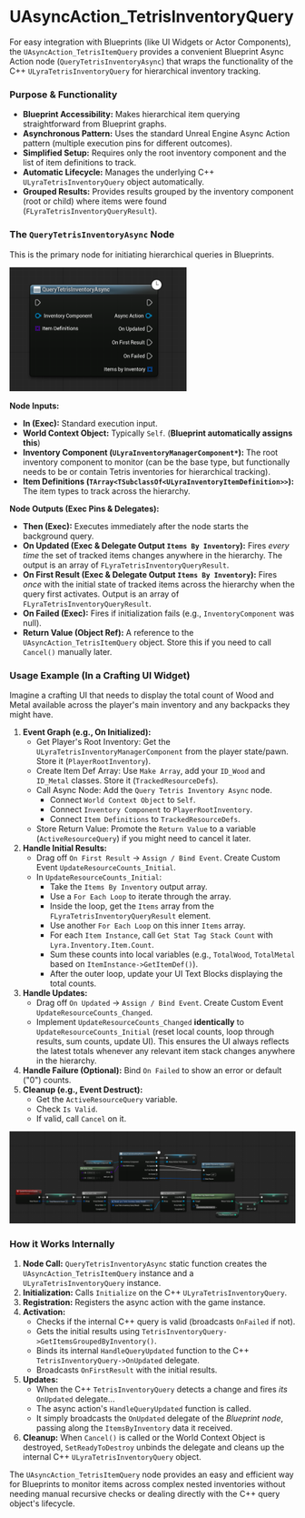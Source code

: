 # UAsyncAction_TetrisInventoryQuery

For easy integration with Blueprints (like UI Widgets or Actor Components), the `UAsyncAction_TetrisItemQuery` provides a convenient Blueprint Async Action node (`QueryTetrisInventoryAsync`) that wraps the functionality of the C++ `ULyraTetrisInventoryQuery` for hierarchical inventory tracking.

### Purpose & Functionality

* **Blueprint Accessibility:** Makes hierarchical item querying straightforward from Blueprint graphs.
* **Asynchronous Pattern:** Uses the standard Unreal Engine Async Action pattern (multiple execution pins for different outcomes).
* **Simplified Setup:** Requires only the root inventory component and the list of item definitions to track.
* **Automatic Lifecycle:** Manages the underlying C++ `ULyraTetrisInventoryQuery` object automatically.
* **Grouped Results:** Provides results grouped by the inventory component (root or child) where items were found (`FLyraTetrisInventoryQueryResult`).

### The `QueryTetrisInventoryAsync` Node

This is the primary node for initiating hierarchical queries in Blueprints.

<img src=".gitbook/assets/image (179).png" alt="" width="312" title="">

**Node Inputs:**

* **In (Exec):** Standard execution input.
* **World Context Object:** Typically `Self`. (**Blueprint automatically assigns this**)
* **Inventory Component (`ULyraInventoryManagerComponent*`):** The root inventory component to monitor (can be the base type, but functionally needs to be or contain Tetris inventories for hierarchical tracking).
* **Item Definitions (`TArray<TSubclassOf<ULyraInventoryItemDefinition>>`):** The item types to track across the hierarchy.

**Node Outputs (Exec Pins & Delegates):**

* **Then (Exec):** Executes immediately after the node starts the background query.
* **On Updated (Exec & Delegate Output `Items By Inventory`):** Fires _every time_ the set of tracked items changes anywhere in the hierarchy. The output is an array of `FLyraTetrisInventoryQueryResult`.
* **On First Result (Exec & Delegate Output `Items By Inventory`):** Fires _once_ with the initial state of tracked items across the hierarchy when the query first activates. Output is an array of `FLyraTetrisInventoryQueryResult`.
* **On Failed (Exec):** Fires if initialization fails (e.g., `InventoryComponent` was null).
* **Return Value (Object Ref):** A reference to the `UAsyncAction_TetrisItemQuery` object. Store this if you need to call `Cancel()` manually later.

### Usage Example (In a Crafting UI Widget)

Imagine a crafting UI that needs to display the total count of Wood and Metal available across the player's main inventory and any backpacks they might have.

1. **Event Graph (e.g., On Initialized):**
   * Get Player's Root Inventory: Get the `ULyraTetrisInventoryManagerComponent` from the player state/pawn. Store it (`PlayerRootInventory`).
   * Create Item Def Array: Use `Make Array`, add your `ID_Wood` and `ID_Metal` classes. Store it (`TrackedResourceDefs`).
   * Call Async Node: Add the `Query Tetris Inventory Async` node.
     * Connect `World Context Object` to `Self`.
     * Connect `Inventory Component` to `PlayerRootInventory`.
     * Connect `Item Definitions` to `TrackedResourceDefs`.
   * Store Return Value: Promote the `Return Value` to a variable (`ActiveResourceQuery`) if you might need to cancel it later.
2. **Handle Initial Results:**
   * Drag off `On First Result` -> `Assign / Bind Event`. Create Custom Event `UpdateResourceCounts_Initial`.
   * In `UpdateResourceCounts_Initial`:
     * Take the `Items By Inventory` output array.
     * Use a `For Each Loop` to iterate through the array.
     * Inside the loop, get the `Items` array from the `FLyraTetrisInventoryQueryResult` element.
     * Use another `For Each Loop` on this inner `Items` array.
     * For each `Item Instance`, call `Get Stat Tag Stack Count` with `Lyra.Inventory.Item.Count`.
     * Sum these counts into local variables (e.g., `TotalWood`, `TotalMetal` based on `ItemInstance->GetItemDef()`).
     * After the outer loop, update your UI Text Blocks displaying the total counts.
3. **Handle Updates:**
   * Drag off `On Updated` -> `Assign / Bind Event`. Create Custom Event `UpdateResourceCounts_Changed`.
   * Implement `UpdateResourceCounts_Changed` **identically** to `UpdateResourceCounts_Initial` (reset local counts, loop through results, sum counts, update UI). This ensures the UI always reflects the latest totals whenever any relevant item stack changes anywhere in the hierarchy.
4. **Handle Failure (Optional):** Bind `On Failed` to show an error or default ("0") counts.
5. **Cleanup (e.g., Event Destruct):**
   * Get the `ActiveResourceQuery` variable.
   * Check `Is Valid`.
   * If valid, call `Cancel` on it.

<img src=".gitbook/assets/image (180).png" alt="" title="Simple example counting total resource item in inventory and children inventory">

### How it Works Internally

1. **Node Call:** `QueryTetrisInventoryAsync` static function creates the `UAsyncAction_TetrisItemQuery` instance and a `ULyraTetrisInventoryQuery` instance.
2. **Initialization:** Calls `Initialize` on the C++ `ULyraTetrisInventoryQuery`.
3. **Registration:** Registers the async action with the game instance.
4. **Activation:**
   * Checks if the internal C++ query is valid (broadcasts `OnFailed` if not).
   * Gets the initial results using `TetrisInventoryQuery->GetItemsGroupedByInventory()`.
   * Binds its internal `HandleQueryUpdated` function to the C++ `TetrisInventoryQuery->OnUpdated` delegate.
   * Broadcasts `OnFirstResult` with the initial results.
5. **Updates:**
   * When the C++ `TetrisInventoryQuery` detects a change and fires _its_ `OnUpdated` delegate...
   * The async action's `HandleQueryUpdated` function is called.
   * It simply broadcasts the `OnUpdated` delegate of the _Blueprint node_, passing along the `ItemsByInventory` data it received.
6. **Cleanup:** When `Cancel()` is called or the World Context Object is destroyed, `SetReadyToDestroy` unbinds the delegate and cleans up the internal C++ `ULyraTetrisInventoryQuery` object.

The `UAsyncAction_TetrisItemQuery` node provides an easy and efficient way for Blueprints to monitor items across complex nested inventories without needing manual recursive checks or dealing directly with the C++ query object's lifecycle.
